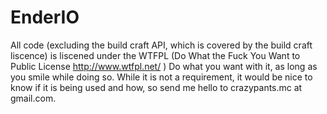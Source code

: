 EnderIO
=======

All code (excluding the build craft API, which is covered by the build craft liscence) is liscened under the WTFPL (Do What the Fuck You Want to Public License http://www.wtfpl.net/ )
Do what you want with it, as long as you smile while doing so. While it is not a requirement, it would be nice to know if it is being used and how, so send me hello to crazypants.mc at gmail.com.
